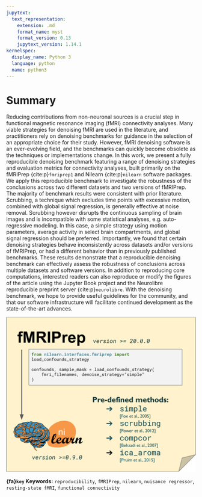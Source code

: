 ```yaml
---
jupytext:
  text_representation:
    extension: .md
    format_name: myst
    format_version: 0.13
    jupytext_version: 1.14.1
kernelspec:
  display_name: Python 3
  language: python
  name: python3
---
```


# Summary

Reducing contributions from non-neuronal sources is a crucial step in functional magnetic resonance imaging (fMRI) connectivity analyses. 
Many viable strategies for denoising fMRI are used in the literature, 
and practitioners rely on denoising benchmarks for guidance in the selection of an appropriate choice for their study. 
However, fMRI denoising software is an ever-evolving field, and the benchmarks can quickly become obsolete as the techniques or implementations change. 
In this work, we present a fully reproducible denoising benchmark featuring a range of denoising strategies and evaluation metrics for connectivity analyses, 
built primarily on the fMRIPrep {cite:p}`fmriprep1` and Nilearn {cite:p}`nilearn` software packages.
We apply this reproducible benchmark to investigate the robustness of the conclusions across two different datasets and two versions of fMRIPrep. 
The majority of benchmark results were consistent with prior literature. 
Scrubbing, a technique which excludes time points with excessive motion, combined with global signal regression, is generally effective at noise removal. 
Scrubbing however disrupts the continuous sampling of brain images and is incompatible with some statistical analyses, e.g. auto-regressive modeling. 
In this case, a simple strategy using motion parameters, average activity in select brain compartments, 
and global signal regression should be preferred. 
Importantly, we found that certain denoising strategies behave inconsistently across datasets and/or versions of fMRIPrep, 
or had a different behavior than in previously published benchmarks. 
These results demonstrate that a reproducible denoising benchmark can effectively assess the robustness of conclusions across multiple datasets and software versions. 
In addition to reproducing core computations, interested readers can also reproduce or modify the figures of the article using the Jupyter Book project and the Neurolibre reproducible preprint server {cite:p}`neurolibre`. 
With the denoising benchmark, we hope to provide useful guidelines for the community, and that our software infrastructure will facilitate continued development as the state-of-the-art advances. 

![Overview of API.\label{top_level_fig}](./images/api_summary.png)

**{fa}`key` Keywords:** 
`reproducibility`, 
`fMRIPrep`, 
`nilearn`, 
`nuisance regressor`, 
`resting-state fMRI`, 
`functional connectivity`
